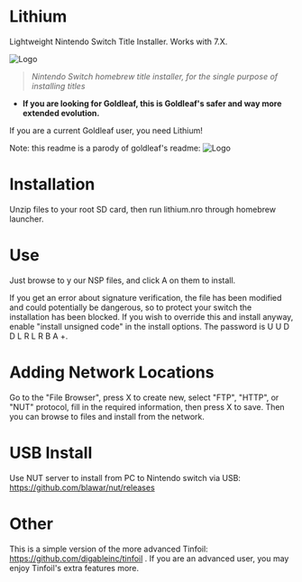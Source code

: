 # Lithium
Lightweight Nintendo Switch Title Installer.  Works with 7.X.

![Logo](lithium.jpg)

> *Nintendo Switch homebrew title installer, for the single purpose of installing titles*

- **If you are looking for Goldleaf, this is Goldleaf's safer and way more extended evolution.**

If you are a current Goldleaf user, you need Lithium!

Note:  this readme is a parody of goldleaf's readme:
![Logo](gl.jpg)

# Installation
Unzip files to your root SD card, then run lithium.nro through homebrew launcher.

# Use
Just browse to y our NSP files, and click A on them to install.

If you get an error about signature verification, the file has been modified and could potentially be dangerous, so to protect your switch the installation has been blocked.  If you wish to override this and install anyway, enable "install unsigned code" in the install options.  The password is U U D D L R L R B A +.

# Adding Network Locations
Go to the "File Browser", press X to create new, select "FTP", "HTTP", or "NUT" protocol, fill in the required information, then press X to save.  Then you can browse to files and install from the network.

# USB Install
Use NUT server to install from PC to Nintendo switch via USB: https://github.com/blawar/nut/releases

# Other
This is a simple version of the more advanced Tinfoil: https://github.com/digableinc/tinfoil .  If you are an advanced user, you may enjoy Tinfoil's extra features more.
